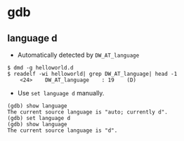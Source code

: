 # gdb

## language d

* Automatically detected by `DW_AT_language`

```console
$ dmd -g helloworld.d
$ readelf -wi helloworld| grep DW_AT_language| head -1
    <24>    DW_AT_language    : 19    (D)
```

* Use `set language d` manually.

```
(gdb) show language
The current source language is "auto; currently d".
(gdb) set language d
(gdb) show language
The current source language is "d".
```
